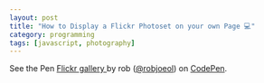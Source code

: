 ```yaml
---
layout: post
title: "How to Display a Flickr Photoset on your own Page 💻"
category: programming
tags: [javascript, photography]
---
```


<p data-height="563" data-theme-id="light" data-slug-hash="bMwJrX" data-default-tab="result" data-user="robjoeol" data-embed-version="2" data-pen-title="Flickr gallery " class="codepen">See the Pen <a href="https://codepen.io/robjoeol/pen/bMwJrX/">Flickr gallery </a> by rob (<a href="https://codepen.io/robjoeol">@robjoeol</a>) on <a href="https://codepen.io">CodePen</a>.</p>
<script async src="https://static.codepen.io/assets/embed/ei.js"></script>

